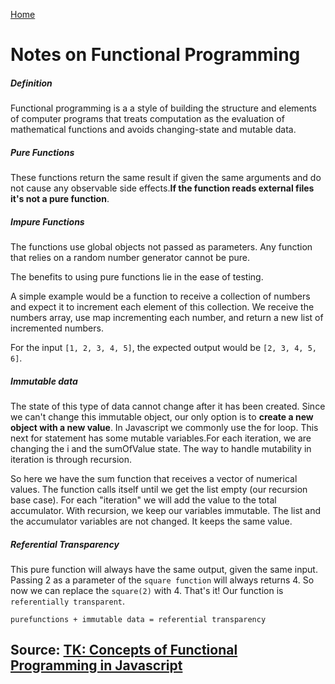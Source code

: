 [Home](./README.md)
# Notes on Functional Programming 

##### Definition
Functional programming is a a style of building the structure and elements of computer programs that treats computation as the evaluation of mathematical functions and avoids changing-state and mutable data. 

##### Pure Functions
These functions return the same result if given the same arguments and do not cause any observable side effects.**If the function reads external files it's not a pure function**.

##### Impure Functions
The functions use global objects not passed as parameters. Any function that relies on a random number generator cannot be pure.  

The benefits to using pure functions lie in the ease of testing. 

A simple example would be a function to receive a collection of numbers and expect it to increment each element of this collection. We receive the numbers array, use map incrementing each number, and return a new list of incremented numbers.

For the input ```[1, 2, 3, 4, 5]```, the expected output would be ```[2, 3, 4, 5, 6]```.

##### Immutable data
The state of this type of data cannot change after it has been created. Since we can't change this immutable object, our only option is to **create a new object with a new value**. In Javascript we commonly use the for loop. This next for statement has some mutable variables.For each iteration, we are changing the i and the sumOfValue state. The way to handle mutability in iteration is through recursion.

So here we have the sum function that receives a vector of numerical values. The function calls itself until we get the list empty (our recursion base case). For each "iteration" we will add the value to the total accumulator.
With recursion, we keep our variables immutable. The list and the accumulator variables are not changed. It keeps the same value.

##### Referential Transparency

This pure function will always have the same output, given the same input. Passing 2 as a parameter of the ```square function``` will always returns 4. So now we can replace the `square(2)` with 4. That's it! Our function is `referentially transparent`.

`purefunctions + immutable data = referential transparency`



## Source: [TK: Concepts of Functional Programming in Javascript](https://medium.com/the-renaissance-developer/concepts-of-functional-programming-in-javascript-6bc84220d2aa)
